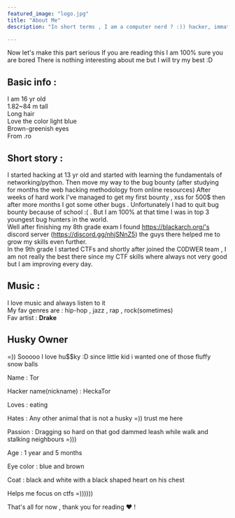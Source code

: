 ```yaml
---
featured_image: "logo.jpg"
title: "About Me"
description: "In short terms , I am a computer nerd ? :)) hacker, immature kid and memer"

---
```


Now let's make this part serious 
If you are reading this I am 100% sure you are bored 
There is nothing interesting about me but I will try my best :D

## Basic info :  
I am 16 yr old  
1.82~84 m tall  
Long hair  
Love the color light blue  
Brown-greenish eyes   
From .ro

## Short story :  
I started hacking at 13 yr old and started with learning the fundamentals of networking/python.
Then move my way to the bug bounty (after studying for months the web hacking methodology from online resources) After weeks of hard work I've managed to get my first bounty , xss for 500$ then after more months I got some other bugs . Unfortunately I had to quit bug bounty because of school :( . But I am 100% at  that time I was in top 3 youngest bug hunters in the world.  
Well after finishing my 8th grade exam I found https://blackarch.org/'s discord server (https://discord.gg/nhjSNnZ5)  the guys there helped me to grow my skills even further.  
In the 9th grade I started CTFs and shortly after joined the C0DWER team , I am not really the best there since my CTF skills where always not very good but I am improving every day.  

## Music :
I love music and always listen to it  
My fav genres are : hip-hop , jazz , rap , rock(sometimes)  
Fav artist : **Drake**

## Husky Owner 
=)) Sooooo I love hu$$ky :D since little kid i wanted one of those fluffy  snow balls  

Name : Tor  

Hacker name(nickname) : HeckaTor  

Loves : eating   

Hates : Any other animal that is not a husky  =)) trust me here  

Passion : Dragging so hard on that god dammed leash while walk and stalking neighbours =)))  

Age : 1 year and 5 months  

Eye color : blue and brown  

Coat : black and white with a black shaped heart on his chest  

Helps me focus on ctfs  =))))))  

That's all for now , thank you for reading ❤️ !




